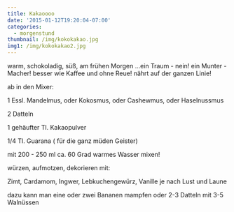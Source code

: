```yaml
---
title: Kakaoooo
date: '2015-01-12T19:20:04-07:00'
categories:
  - morgenstund
thumbnail: /img/kokokakao.jpg
img1: /img/kokokakao2.jpg
---
```

warm, schokoladig, süß, am frühen Morgen ...ein Traum  - nein!
ein Munter - Macher!
besser wie Kaffee und ohne Reue!
nährt auf der ganzen Linie!

ab in den Mixer:

1 Essl. Mandelmus, oder Kokosmus, oder Cashewmus, oder Haselnussmus

2 Datteln

1 gehäufter Tl. Kakaopulver 

1/4 Tl. Guarana ( für die ganz müden Geister)


mit 200 - 250 ml ca. 60 Grad warmes Wasser
mixen!

würzen, aufmotzen, dekorieren mit:

Zimt, Cardamom, Ingwer,  Lebkuchengewürz, Vanille je nach Lust und Laune

dazu kann man eine oder zwei Bananen mampfen
oder 2-3 Datteln mit  3-5 Walnüssen
